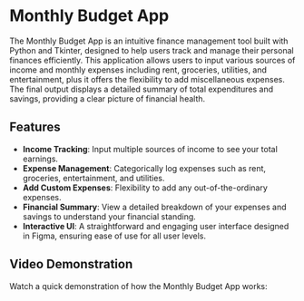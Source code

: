 # Monthly Budget App

The Monthly Budget App is an intuitive finance management tool built with Python and Tkinter, designed to help users track and manage their personal finances efficiently. This application allows users to input various sources of income and monthly expenses including rent, groceries, utilities, and entertainment, plus it offers the flexibility to add miscellaneous expenses. The final output displays a detailed summary of total expenditures and savings, providing a clear picture of financial health.

## Features

- **Income Tracking**: Input multiple sources of income to see your total earnings.
- **Expense Management**: Categorically log expenses such as rent, groceries, entertainment, and utilities.
- **Add Custom Expenses**: Flexibility to add any out-of-the-ordinary expenses.
- **Financial Summary**: View a detailed breakdown of your expenses and savings to understand your financial standing.
- **Interactive UI**: A straightforward and engaging user interface designed in Figma, ensuring ease of use for all user levels.

## Video Demonstration
Watch a quick demonstration of how the Monthly Budget App works:

